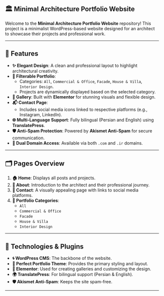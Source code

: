 ## 🏛️ Minimal Architecture Portfolio Website

Welcome to the **Minimal Architecture Portfolio Website** repository! This project is a minimalist WordPress-based website designed for an architect to showcase their projects and professional work.

---

## 🌟 Features

- **✨ Elegant Design**: A clean and professional layout to highlight architectural creativity.
- **📂 Filterable Portfolio**:
  - Categories: `All`, `Commercial & Office`, `Facade`, `House & Villa`, `Interior Design`.
  - Projects are dynamically displayed based on the selected category.
- **🎨 Gallery**: Built with **Elementor** for stunning visuals and flexible design.
- **📬 Contact Page**:
  - Includes social media icons linked to respective platforms (e.g., Instagram, LinkedIn).
- **🌐 Multi-Language Support**: Fully bilingual (Persian and English) using **TranslatePress**.
- **🛡️ Anti-Spam Protection**: Powered by **Akismet Anti-Spam** for secure communication.
- **🔗 Dual Domain Access**: Available via both `.com` and `.ir` domains.

---

## 🗂️ Pages Overview

1. **🏠 Home**: Displays all posts and projects.
2. **👤 About**: Introduction to the architect and their professional journey.
3. **📧 Contact**: A visually appealing page with links to social media platforms.
4. **📑 Portfolio Categories**:
   - `All`
   - `Commercial & Office`
   - `Facade`
   - `House & Villa`
   - `Interior Design`

---

## 🔧 Technologies & Plugins

- **🌀 WordPress CMS**: The backbone of the website.
- **🎨 Perfect Portfolio Theme**: Provides the primary styling and layout.
- **🔧 Elementor**: Used for creating galleries and customizing the design.
- **🌍 TranslatePress**: For bilingual support (Persian & English).
- **🛡️ Akismet Anti-Spam**: Keeps the site spam-free.

---

